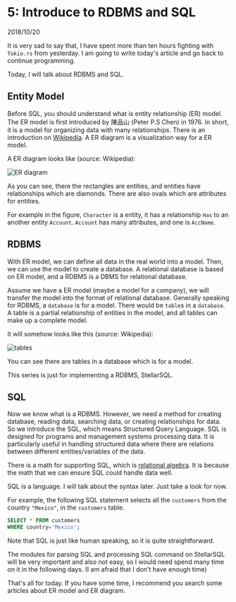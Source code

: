 # 5: Introduce to RDBMS and SQL

2018/10/20

It is very sad to say that, I have spent more than ten hours fighting with `Tokio.rs` from yesterday. I am going to write today's article and go back to continue programming.

Today, I will talk about RDBMS and SQL.

## Entity Model

Before SQL, you should understand what is entity relationship (ER) model. The ER model is first introduced by 陳品山 (Peter P.S Chen) in 1976. In short, it is a model for organizing data with many relationships. There is an introduction on [Wikipedia](https://en.wikipedia.org/wiki/Entity%E2%80%93relationship_model). A ER diagram is a visualization way for a ER model.

A ER diagram looks like (source: Wikipedia):

![ER diagram](https://upload.wikimedia.org/wikipedia/commons/7/72/ER_Diagram_MMORPG.png)

As you can see, there the rectangles are entities, and entities have relationships which are diamonds. There are also ovals which are attributes for entities.

For example in the figure, `Character` is a entity, it has a relationship `Has` to an another entity `Account`. `Account` has many attributes, and one is `AccName`.

## RDBMS

With ER model, we can define all data in the real world into a model. Then, we can use the model to create a database. A relational database is based on ER model, and a RDBMS is a DBMS for relational database.

Assume we have a ER model (maybe a model for a company), we will transfer the model into the format of relational database. Generally speaking for RDBMS, a `database` is for a model. There would be `table`s in a `database`. A table is a partial relationship of entities in the model, and all tables can make up a complete model.

It will somehow looks like this (source: Wikipedia):

![tables](https://upload.wikimedia.org/wikipedia/commons/thumb/d/da/Relational_Model.svg/1030px-Relational_Model.svg.png)

You can see there are tables in a database which is for a model.

This series is just for implementing a RDBMS, StellarSQL.

## SQL

Now we know what is a RDBMS. However, we need a method for creating database, reading data, searching data, or creating relationships for data. So we introduce the SQL, which means Structured Query Language. SQL is designed for programs and management systems processing data. It is particularly useful in handling structured data where there are relations between different entities/variables of the data.

There is a math for supporting SQL, which is [relational algebra](https://en.wikipedia.org/wiki/Relational_algebra). It is because the math that we can ensure SQL could handle data well.

SQL is a language. I will talk about the syntax later. Just take a look for now.

For example, the following SQL statement selects all the `customers` from the country `"Mexico"`, in the `customers` table.

```SQL
SELECT * FROM customers
WHERE country='Mexico';
```

Note that SQL is just like human speaking, so it is quite straightforward.

The modules for parsing SQL and processing SQL command on StellarSQL will be very important and also not easy, so I would need spend many time on it in the following days. (I am afraid that I don't have enough time)

That's all for today. If you have some time, I recommend you search some articles about ER model and ER diagram.
